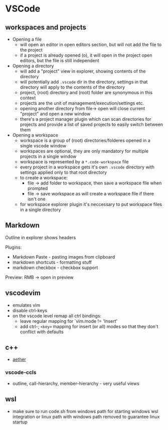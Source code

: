 # VSCode

## workspaces and projects

- Opening a file
    - will open an editor in open editors section, but will not add the file to the project
    - if a project is already opened (o), it will open in the project open editors, but the file is still independent
- Opening a directory
    - will add a "project" view in explorer, showing contents of the directory
    - will potentially add `.vscode` dir in the directory, settings in that directory will apply to the contents of the directory
    - project, (root) directory and (root) folder are synonymous in this context
    - projects are the unit of management/execution/settings etc.
    - opening another directory from file-> open will close current "project" and open a new window
    - there's a project manager plugin which can scan directories for projects and provide a list of saved projects to easily switch between them
- Opening a workspace
    - workspace is a group of (root) directories/folderes opened in a single vscode window
    - workspaces are optional, they are only mandatory for multiple projects in a single window
    - workspace is represented by a `*.code-workspace` file
    - every project in a workspace gets it's own `.vscode` directory with settings applied only to that root directory
    - to create a workspace:
        - file -> add folder to workspace, then save a workspace file when prompted
        - file -> save workspace as will create a workspace file if there isn't one
    - for workspace explorer plugin it's neccessary to put workspace files in a single directory

## Markdown

Outline in explorer shows headers

Plugins:

- Markdown Paste - pasting images from clipboard
- markdown shortcuts - formatting stuff
- markdown checkbox - checkbox support

Preview: RMB -> open in preview

## vscodevim

- emulates vim
- disable ctrl-keys
- on the vscode level remap all ctrl bindings:
    - leave regular mapping for `vim.mode != 'Insert'
    - add ctrl-; `<key>` mapping for insert (or all) modes so that they don't conflict with defaults

## c++

- [aether](https://github.com/hadeaninc/aether/blob/develop/EDITORS.md#vscode)

### vscode-ccls

- outline, call-hierarchy, member-hierarchy - very useful views

## wsl

- make sure to run code.sh from windows path for starting windows wsl integration or linux path with windows path removed to guarantee linux startup

